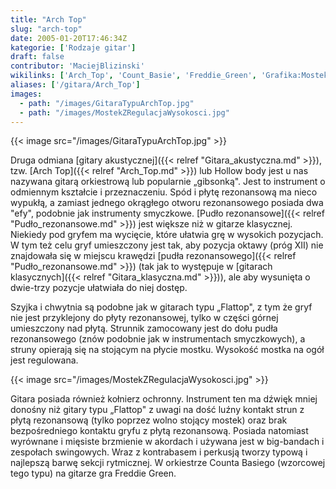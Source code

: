 ```yaml
---
title: "Arch Top"
slug: "arch-top"
date: 2005-01-20T17:46:34Z
kategorie: ['Rodzaje gitar']
draft: false
contributor: 'MaciejBlizinski'
wikilinks: ['Arch_Top', 'Count_Basie', 'Freddie_Green', 'Grafika:MostekZRegulacjaWysokosci.jpg', 'Pud%C5%82o_rezonansowe', 'gitara_akustyczna', 'gitara_klasyczna', 'grafika:GitaraTypuArchTop.jpg', 'pud%C5%82o_rezonansowe', 'swing']
aliases: ['/gitara/Arch_Top']
images:
  - path: "/images/GitaraTypuArchTop.jpg"
  - path: "/images/MostekZRegulacjaWysokosci.jpg"
---
```

{{< image src="/images/GitaraTypuArchTop.jpg" >}}

Druga odmiana [gitary akustycznej]({{< relref "Gitara_akustyczna.md" >}}), tzw.
[Arch Top]({{< relref "Arch_Top.md" >}}) lub Hollow body jest u nas nazywana
gitarą orkiestrową lub popularnie „gibsonką". Jest to instrument o
odmiennym kształcie i przeznaczeniu. Spód i płytę rezonansową ma nieco
wypukłą, a zamiast jednego okrągłego otworu rezonansowego posiada dwa
"efy", podobnie jak instrumenty smyczkowe. [Pudło
rezonansowe]({{< relref "Pudło_rezonansowe.md" >}}) jest większe niż w gitarze
klasycznej. Niekiedy pod gryfem ma wycięcie, które ułatwia grę w
wysokich pozycjach. W tym też celu gryf umieszczony jest tak, aby
pozycja oktawy (próg XII) nie znajdowała się w miejscu krawędzi [pudła
rezonansowego]({{< relref "Pudło_rezonansowe.md" >}}) (tak jak to występuje w
[gitarach klasycznych]({{< relref "Gitara_klasyczna.md" >}})), ale aby wysunięta
o dwie-trzy pozycje ułatwiała do niej dostęp.

Szyjka i chwytnia są podobne jak w gitarach typu „Flattop", z tym że
gryf nie jest przyklejony do płyty rezonansowej, tylko w części górnej
umieszczony nad płytą. Strunnik zamocowany jest do dołu pudła
rezonansowego (znów podobnie jak w instrumentach smyczkowych), a struny
opierają się na stojącym na płycie mostku. Wysokość mostka na ogół jest
regulowana.

{{< image src="/images/MostekZRegulacjaWysokosci.jpg" >}}

Gitara posiada również kołnierz ochronny. Instrument ten ma dźwięk mniej
donośny niż gitary typu „Flattop" z uwagi na dość luźny kontakt strun z
płytą rezonansową (tylko poprzez wolno stojący mostek) oraz brak
bezpośredniego kontaktu gryfu z płytą rezonansową. Posiada natomiast
wyrównane i mięsiste brzmienie w akordach i używana jest w big-bandach i
zespołach swingowych<!-- link nie odnosił się do niczego: 'Arch Top' (PosixPath('Arch_Top.md')) links to 'swing' (PosixPath('/no/path/exists')) and that does not exist -->. Wraz z kontrabasem i perkusją
tworzy typową i najlepszą barwę sekcji rytmicznej. W orkiestrze Counta
Basiego<!-- link nie odnosił się do niczego: 'Arch Top' (PosixPath('Arch_Top.md')) links to 'Count_Basie' (PosixPath('/no/path/exists')) and that does not exist --> (wzorcowej tego typu) na gitarze gra
Freddie Green<!-- link nie odnosił się do niczego: 'Arch Top' (PosixPath('Arch_Top.md')) links to 'Freddie_Green' (PosixPath('/no/path/exists')) and that does not exist -->.

